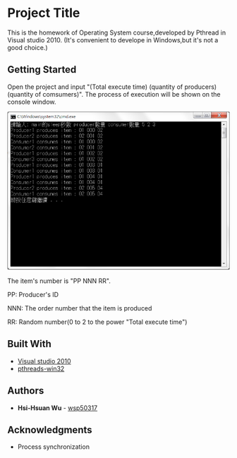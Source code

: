 # Project Title

This is the homework of Operating System course,developed by Pthread in Visual studio 2010.
(It's convenient to develope in Windows,but it's not a good choice.)

## Getting Started

Open the project and input "(Total execute time) (quantity of producers) (quantity of comsumers)".
The process of execution will be shown on the console window.

![image](https://github.com/wsp50317/Producer-Consumer-Problem/blob/master/example.png)

The item's number is "PP NNN RR".

PP: Producer's ID

NNN: The order number that the item is produced

RR: Random number(0 to 2 to the power "Total execute time")

## Built With

* [Visual studio 2010](https://msdn.microsoft.com/zh-tw/library/dd831853(v=vs.100).aspx)
* [pthreads-win32](https://sourceware.org/pthreads-win32/)

## Authors

* **Hsi-Hsuan Wu**  - [wsp50317](https://github.com/wsp50317)

## Acknowledgments

* Process synchronization
